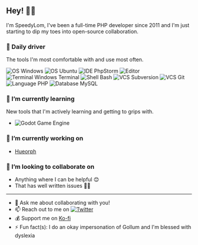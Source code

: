 ## Hey! 👋🏻

I'm SpeedyLom, I've been a full-time PHP developer since 2011 and I'm just starting to dip my toes into open-source collaboration.

### 🚗 Daily driver
The tools I'm most comfortable with and use most often.

![OS Windows](https://img.shields.io/badge/OS-Windows-0078D6?style=for-the-badge&logo=Windows)
![OS Ubuntu](https://img.shields.io/badge/OS-Ubuntu-E95420?style=for-the-badge&logo=Ubuntu)
![IDE PhpStorm](https://img.shields.io/badge/IDE-PhpStorm-000000?style=for-the-badge&logo=PhpStorm)
![Editor](https://img.shields.io/badge/Editor-Visual%20Studio%20Code-007ACC?style=for-the-badge&logo=Visual%20Studio%20Code)
![Terminal Windows Terminal](https://img.shields.io/badge/Terminal-Windows%20Terminal-4D4D4D?style=for-the-badge&logo=Windows%20Terminal)
![Shell Bash](https://img.shields.io/badge/Shell-Bash-4EAA25?style=for-the-badge&logo=GNU%20Bash)
![VCS Subversion](https://img.shields.io/badge/VCS-Subversion-809CC9?style=for-the-badge&logo=Subversion)
![VCS Git](https://img.shields.io/badge/VCS-Git-F05032?style=for-the-badge&logo=Git)
![Language PHP](https://img.shields.io/badge/language-php-777BB4?style=for-the-badge&logo=php)
![Database MySQL](https://img.shields.io/badge/Database-MySQL-4479A1?style=for-the-badge&logo=MySQL)

### 🌱 I’m currently learning
New tools that I'm actively learning and getting to grips with.

- ![Godot Game Engine](https://img.shields.io/badge/Game%20Engine-Godot-3e8ecc?style=for-the-badge&logo=Godot%20Engine)

### 🔭 I’m currently working on
- [Hueorph](https://github.com/SpeedyLom/hueorph)


### 👯 I’m looking to collaborate on 
- Anything where I can be helpful 😊
- That has well written issues ✍🏻

----
- 💬 Ask me about collaborating with you!
- 📫 Reach out to me on [![Twitter](https://img.shields.io/badge/Twitter-SpeedyLom-1DA1F2?style=social&logo=Twitter)](https://twitter.com/SpeedyLom)
- 💰 Support me on [Ko-fi](https://ko-fi.com/speedylom)
- ⚡ Fun fact(s): I do an okay impersonation  of Gollum and I'm blessed with dyslexia
